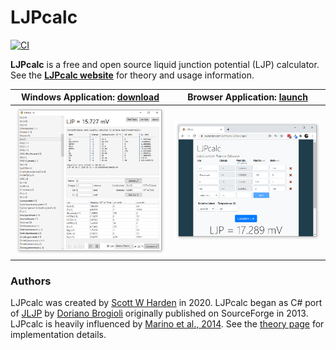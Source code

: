 # LJPcalc

[![CI](https://github.com/swharden/LJPcalc/actions/workflows/ci.yaml/badge.svg)](https://github.com/swharden/LJPcalc/actions/workflows/ci.yaml)

**LJPcalc** is a free and open source liquid junction potential (LJP) calculator. See the [**LJPcalc website**](https://swharden.com/software/LJPcalc) for theory and usage information.

Windows Application: [download](https://swharden.com/software/LJPcalc/download) | Browser Application: [launch](https://swharden.com/software/LJPcalc/app)
---|---
[![](src/LJPcalc/screenshot.png)](https://swharden.com/software/LJPcalc/download)|[![](dev/website.png)](https://swharden.com/software/LJPcalc/app)

### Authors
LJPcalc was created by [Scott W Harden](http://swharden.com/) in 2020. LJPcalc began as C# port of [JLJP](https://github.com/swharden/JLJP) by [Doriano Brogioli](https://sites.google.com/site/dbrogioli/) originally published on SourceForge in 2013. LJPcalc is heavily influenced by [Marino et al., 2014](https://arxiv.org/abs/1403.3640). See the [theory page](https://swharden.com/software/LJPcalc/theory.md.html) for implementation details.